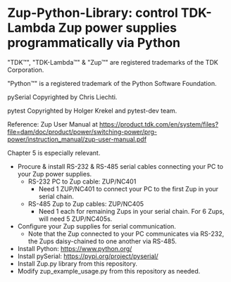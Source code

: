 # Zup-Python-Library: control TDK-Lambda Zup power supplies programmatically via Python
"TDK™", "TDK-Lambda™" & "Zup™" are registered trademarks of the TDK Corporation.

"Python™" is a registered trademark of the Python Software Foundation.

pySerial Copyrighted by Chris Liechti.

pytest Copyrighted by Holger Krekel and pytest-dev team.

Reference: Zup User Manual at https://product.tdk.com/en/system/files?file=dam/doc/product/power/switching-power/prg-power/instruction_manual/zup-user-manual.pdf

Chapter 5 is especially relevant.

- Procure & install RS-232 & RS-485 serial cables connecting your PC to your Zup power supplies.
  - RS-232 PC to Zup cable: ZUP/NC401
    - Need 1 ZUP/NC401 to connect your PC to the first Zup in your serial chain.
  - RS-485 Zup to Zup cables: ZUP/NC405
    - Need 1 each for remaining Zups in your serial chain.  For 6 Zups, will need 5 ZUP/NC405s.
- Configure your Zup supplies for serial communication.
  - Note that the Zup connected to your PC communicates via RS-232, the Zups daisy-chained to one another via RS-485.
- Install Python:  https://www.python.org/
- Install pySerial: https://pypi.org/project/pyserial/
- Install Zup.py library from this repository.
- Modify zup_example_usage.py from this repository as needed.
